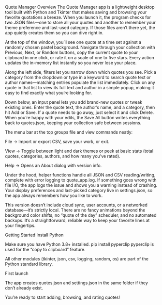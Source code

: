 Quote Manager Overview
The Quote Manager app is a lightweight desktop tool built with Python and Tkinter that makes saving and browsing your favorite quotations a breeze. When you launch it, the program checks for two JSON files—one to store all your quotes and another to remember your theme preference and last-used category. If those files aren’t there yet, the app quietly creates them so you can dive right in.

At the top of the window, you’ll see one quote at a time set against a randomly chosen pastel background. Navigate through your collection with Previous, Next, or Random buttons, copy the current quote to your clipboard in one click, or rate it on a scale of one to five stars. Every action updates the in-memory list instantly so you never lose your place.

Along the left side, filters let you narrow down which quotes you see. Pick a category from the dropdown or type in a keyword to search quote text or author names—matching entries populate the list immediately. Click on any quote in that list to view its full text and author in a simple popup, making it easy to find exactly what you’re looking for.

Down below, an input panel lets you add brand-new quotes or tweak existing ones. Enter the quote text, the author’s name, and a category, then hit Add or Save. If a quote needs to go away, just select it and click Delete. When you’re happy with your edits, the Save All button writes everything back to quotes.json, keeping your collection safe between sessions.

The menu bar at the top groups file and view commands neatly:

File → Import or export CSV, save your work, or exit.

View → Toggle between light and dark themes or peek at basic stats (total quotes, categories, authors, and how many you’ve rated).

Help → Opens an About dialog with version info.

Under the hood, helper functions handle all JSON and CSV reading/writing, complete with error logging to quote_app.log. If something goes wrong with file I/O, the app logs the issue and shows you a warning instead of crashing. Your display preferences and last-picked category live in settings.json, so the app always remembers how you like to work.

This version doesn’t include cloud sync, user accounts, or a networked database—it’s strictly local. There are no fancy animations beyond the background color shifts, no “quote of the day” scheduler, and no automated backups. It’s a straightforward, reliable way to keep your favorite lines at your fingertips.

Getting Started
Install Python

Make sure you have Python 3.8+ installed.
pip install pyperclip
pyperclip is used for the “copy to clipboard” feature.

All other modules (tkinter, json, csv, logging, random, os) are part of the Python standard library.


First launch

The app creates quotes.json and settings.json in the same folder if they don’t already exist.

You’re ready to start adding, browsing, and rating quotes!

